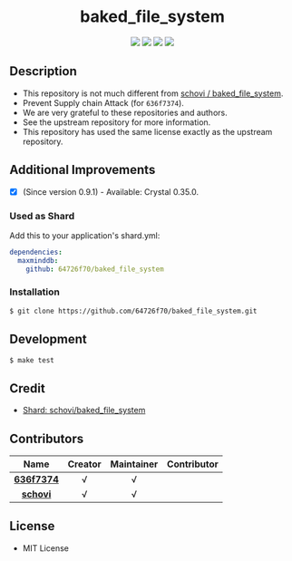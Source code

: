 <div align = "center">
  <h1>baked_file_system</h1>
</div>

<p align="center">
  <a href="https://crystal-lang.org">
    <img src="https://img.shields.io/badge/built%20with-crystal-000000.svg" /></a>    
  <a href="https://github.com/64726f70/baked_file_system/actions">
    <img src="https://github.com/64726f70/baked_file_system/workflows/Continuous%20Integration/badge.svg" /></a>
  <a href="https://github.com/64726f70/baked_file_system/releases">
    <img src="https://img.shields.io/github/release/64726f70/baked_file_system.svg" /></a>
  <a href="https://github.com/64726f70/baked_file_system/blob/master/license">
    <img src="https://img.shields.io/github/license/64726f70/baked_file_system.svg"></a>
</p>

## Description

* This repository is not much different from [schovi / baked_file_system](https://github.com/schovi/baked_file_system).
* Prevent Supply chain Attack (for `636f7374`).
* We are very grateful to these repositories and authors.
* See the upstream repository for more information.
* This repository has used the same license exactly as the upstream repository.

## Additional Improvements

* [X] \(Since version 0.9.1\) - Available: Crystal 0.35.0.

### Used as Shard

Add this to your application's shard.yml:
```yaml
dependencies:
  maxminddb:
    github: 64726f70/baked_file_system
```

### Installation

```bash
$ git clone https://github.com/64726f70/baked_file_system.git
```

## Development

```bash
$ make test
```

## Credit

* [Shard: schovi/baked_file_system](https://github.com/schovi/baked_file_system)

## Contributors

|Name|Creator|Maintainer|Contributor|
|:---:|:---:|:---:|:---:|
|**[636f7374](https://github.com/636f7374)**|√|√||
|**[schovi](https://github.com/schovi)**|√|√||

## License

* MIT License
